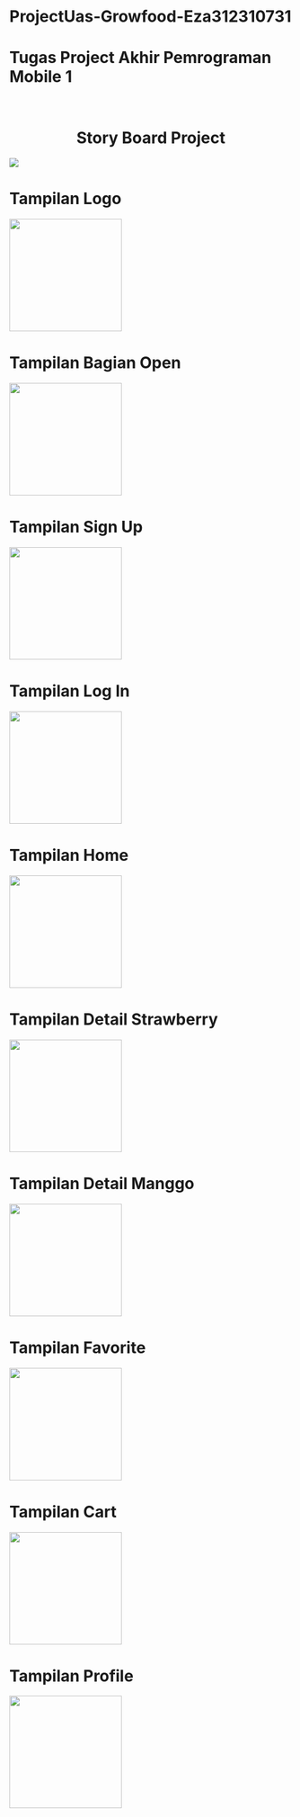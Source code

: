 # ProjectUas-Growfood-Eza312310731
# Tugas Project Akhir Pemrograman Mobile 1 
<br>

<div style="text-align: center;">
  <h1>Story Board Project</h1>
</div>
<img src="sb.png" >

# Tampilan Logo 
<img src="/pem_mobile/logo.png" width="200" >

# Tampilan Bagian Open
<img src="/pem_mobile/open.png" width="200" >

# Tampilan Sign Up 
<img src="/pem_mobile/signup.png" width="200" >

# Tampilan Log In
<img src="/pem_mobile/login.png" width="200" >

# Tampilan Home
<img src="/pem_mobile/home.png" width="200" >

# Tampilan Detail Strawberry
<img src="/pem_mobile/detailstraw.png" width="200" >

# Tampilan Detail Manggo
<img src="/pem_mobile/detailmanggo.png" width="200" >

# Tampilan Favorite 
<img src="/pem_mobile/favorite.png" width="200" >

# Tampilan Cart
<img src="/pem_mobile/cart.png" width="200" >

# Tampilan Profile
<img src="/pem_mobile/profile.png" width="200" >
